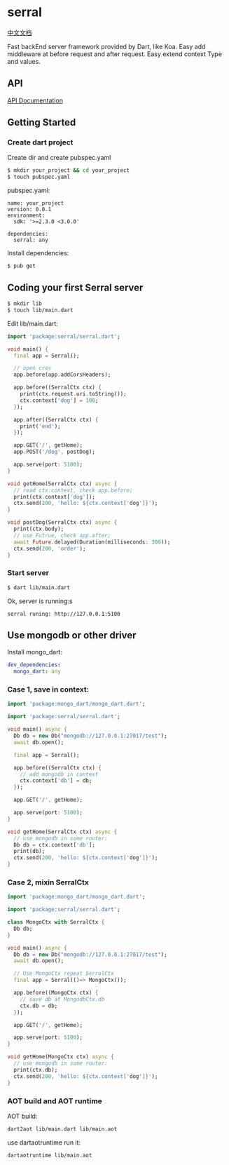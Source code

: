 # serral

[中文文档](./README-CN.md)

Fast backEnd server framework provided by Dart, like Koa. Easy add middleware at before request and after request. Easy extend context Type and values.

## API

[API Documentation](https://pub.dev/documentation/serral/latest/serral/serral-library.html)

## Getting Started

### Create dart project

Create dir and create pubspec.yaml

```sh
$ mkdir your_project && cd your_project
$ touch pubspec.yaml
```

pubspec.yaml:

```
name: your_project
version: 0.0.1
environment:
  sdk: '>=2.3.0 <3.0.0'

dependencies:
  serral: any

```

Install dependencies:

```
$ pub get
```

## Coding your first Serral server

```sh
$ mkdir lib
$ touch lib/main.dart
```

Edit lib/main.dart:

```dart
import 'package:serral/serral.dart';

void main() {
  final app = Serral();

  // open cros
  app.before(app.addCorsHeaders);

  app.before((SerralCtx ctx) {
    print(ctx.request.uri.toString());
    ctx.context['dog'] = 100;
  });

  app.after((SerralCtx ctx) {
    print('end');
  });

  app.GET('/', getHome);
  app.POST('/dog', postDog);

  app.serve(port: 5100);
}

void getHome(SerralCtx ctx) async {
  // read ctx.context, check app.before;
  print(ctx.context['dog']);
  ctx.send(200, 'hello: ${ctx.context['dog']}');
}

void postDog(SerralCtx ctx) async {
  print(ctx.body);
  // use Futrue, check app.after;
  await Future.delayed(Duration(milliseconds: 300));
  ctx.send(200, 'order');
}
```

### Start server

```sh
$ dart lib/main.dart
```

Ok, server is running:s

```
serral runing: http://127.0.0.1:5100
```

## Use mongodb or other driver

Install mongo_dart:

```yaml
dev_dependencies:
  mongo_dart: any
```

### Case 1, save in context:

```dart
import 'package:mongo_dart/mongo_dart.dart';

import 'package:serral/serral.dart';

void main() async {
  Db db = new Db("mongodb://127.0.0.1:27017/test");
  await db.open();

  final app = Serral();

  app.before((SerralCtx ctx) {
    // add mongodb in context
    ctx.context['db'] = db;
  });

  app.GET('/', getHome);

  app.serve(port: 5100);
}

void getHome(SerralCtx ctx) async {
  // use mongodb in some router:
  Db db = ctx.context['db'];
  print(db);
  ctx.send(200, 'hello: ${ctx.context['dog']}');
}
```

### Case 2, mixin SerralCtx

```dart
import 'package:mongo_dart/mongo_dart.dart';

import 'package:serral/serral.dart';

class MongoCtx with SerralCtx {
  Db db;
}

void main() async {
  Db db = new Db("mongodb://127.0.0.1:27017/test");
  await db.open();

  // Use MongoCtx repeat SerralCtx
  final app = Serral(()=> MongoCtx());

  app.before((MongoCtx ctx) {
    // save db at MongodbCtx.db
    ctx.db = db;
  });

  app.GET('/', getHome);

  app.serve(port: 5100);
}

void getHome(MongoCtx ctx) async {
  // use mongodb in some router:
  print(ctx.db);
  ctx.send(200, 'hello: ${ctx.context['dog']}');
}
```

### AOT build and AOT runtime

AOT build:

```sh
dart2aot lib/main.dart lib/main.aot
```

use dartaotruntime run it:

```sh
dartaotruntime lib/main.aot
```
